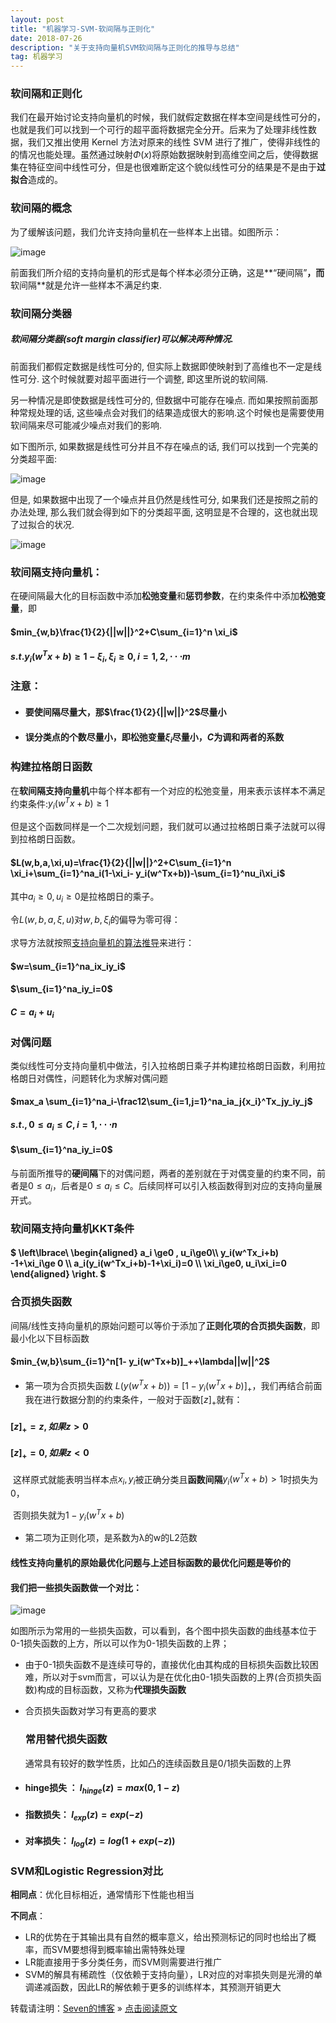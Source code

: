 ```yaml
---
layout: post
title: "机器学习-SVM-软间隔与正则化"
date: 2018-07-26
description: "关于支持向量机SVM软间隔与正则化的推导与总结"
tag: 机器学习 
---
```




### 软间隔和正则化

我们在最开始讨论支持向量机的时候，我们就假定数据在样本空间是线性可分的，也就是我们可以找到一个可行的超平面将数据完全分开。后来为了处理非线性数据，我们又推出使用 Kernel 方法对原来的线性 SVM 进行了推广，使得非线性的的情况也能处理。虽然通过映射$\Phi(x)$将原始数据映射到高维空间之后，使得数据集在特征空间中线性可分，但是也很难断定这个貌似线性可分的结果是不是由于**过拟合**造成的。

 

### 软间隔的概念

为了缓解该问题，我们允许支持向量机在一些样本上出错。如图所示：

![image](/images/ml/27.png)

前面我们所介绍的支持向量机的形式是每个样本必须分正确，这是**“硬间隔”**，而**软间隔**就是允许一些样本不满足约束.

### 软间隔分类器

##### 软间隔分类器(soft margin classifier)可以解决两种情况. 

前面我们都假定数据是线性可分的, 但实际上数据即使映射到了高维也不一定是线性可分. 这个时候就要对超平面进行一个调整, 即这里所说的软间隔. 

另一种情况是即使数据是线性可分的, 但数据中可能存在噪点. 而如果按照前面那种常规处理的话, 这些噪点会对我们的结果造成很大的影响.这个时候也是需要使用软间隔来尽可能减少噪点对我们的影响. 

如下图所示, 如果数据是线性可分并且不存在噪点的话, 我们可以找到一个完美的分类超平面: 

![image](/images/ml/28.png)

但是, 如果数据中出现了一个噪点并且仍然是线性可分, 如果我们还是按照之前的办法处理, 那么我们就会得到如下的分类超平面, 这明显是不合理的，这也就出现了过拟合的状况. 

![image](/images/ml/29.png)

### 软间隔支持向量机：

在硬间隔最大化的目标函数中添加**松弛变量**和**惩罚参数**，在约束条件中添加**松弛变量**，即 

#### $min_{w,b}\frac{1}{2}{||w||}^2+C\sum_{i=1}^n \xi_i$

#### $s.t.y_i(w^Tx+b)\ge1-\xi_i,\xi_i\ge0, i=1,2,\cdot \cdot \cdot m$



### 注意：

- #### 要使间隔尽量大，那$\frac{1}{2}{||w||}^2$尽量小

- #### 误分类点的个数尽量小，即松弛变量$\xi_i$尽量小，$C$为调和两者的系数



### 构建拉格朗日函数

在**软间隔支持向量机**中每个样本都有一个对应的松弛变量，用来表示该样本不满足约束条件:$y_i(w^Tx+b)\ge1$

但是这个函数同样是一个二次规划问题，我们就可以通过拉格朗日乘子法就可以得到拉格朗日函数。

#### $L(w,b,a,\xi,u)=\frac{1}{2}{||w||}^2+C\sum_{i=1}^n \xi_i+\sum_{i=1}^na_i(1-\xi_i- y_i(w^Tx+b))-\sum_{i=1}^nu_i\xi_i$

其中$a_i\ge0, u_i\ge0$是拉格朗日的乘子。

令$L(w,b,a,\xi,u)$对$w,b,\xi_i$的偏导为零可得：

求导方法就按照[支持向量机的算法推导](https://sevenold.github.io/2018/07/ml-svm/)来进行：

#### $w=\sum_{i=1}^na_ix_iy_i$

#### $\sum_{i=1}^na_iy_i=0$

#### $C=a_i+u_i$

### 对偶问题

类似线性可分支持向量机中做法，引入拉格朗日乘子并构建拉格朗日函数，利用拉格朗日对偶性，问题转化为求解对偶问题 

#### $max_a \sum_{i=1}^na_i-\frac12\sum_{i=1,j=1}^na_ia_j{x_i}^Tx_jy_iy_j$

#### $s.t. ,0\le a_i\le C, i=1,\cdot \cdot \cdot n$

#### $\sum_{i=1}^na_iy_i=0$

与前面所推导的**硬间隔**下的对偶问题，两者的差别就在于对偶变量的约束不同，前者是$0\le a_i$，后者是$0\le a_i\le C$。后续同样可以引入核函数得到对应的支持向量展开式。

### 软间隔支持向量机KKT条件

#### $ \left\lbrace\ \begin{aligned} a_i \ge0 , u_i\ge0\\\ y_i(w^Tx_i+b) -1+\xi_i\ge 0 \\\ a_i(y_i(w^Tx_i+b)-1+\xi_i)=0 \\\ \xi_i\ge0, u_i\xi_i=0 \end{aligned} \right. $

### 合页损失函数

间隔/线性支持向量机的原始问题可以等价于添加了**正则化项的合页损失函数**，即最小化以下目标函数 

#### $min_{w,b}\sum_{i=1}^n[1- y_i(w^Tx+b)]_++\lambda||w||^2$

- 第一项为合页损失函数 $L(y(w^Tx+b))=[1- y_i(w^Tx+b)]_+$，我们再结合前面我在进行数据分割的约束条件，一般对于函数$[z]_+$就有：

####        $[z]_+=z, 如果z>0$

####         $[z]_+=0, 如果z<0$

​           这样原式就能表明当样本点$x_i,y_i$被正确分类且**函数间隔**$y_i(w^Tx+b)>1$时损失为0，

​                                                                                                                                         否则损失就为$1-y_i(w^Tx+b)$

- 第二项为正则化项，是系数为λ的w的L2范数

#### **线性支持向量机的原始最优化问题与上述目标函数的最优化问题是等价的** 

#### 我们把一些损失函数做一个对比：

![image](/images/ml/30.png)

如图所示为常用的一些损失函数，可以看到，各个图中损失函数的曲线基本位于0-1损失函数的上方，所以可以作为0-1损失函数的上界；

- 由于0-1损失函数不是连续可导的，直接优化由其构成的目标损失函数比较困难，所以对于svm而言，可以认为是在优化由0-1损失函数的上界(合页损失函数)构成的目标函数，又称为**代理损失函数**

- 合页损失函数对学习有更高的要求

  

  ### 常用替代损失函数

  通常具有较好的数学性质，比如凸的连续函数且是0/1损失函数的上界

- #### hinge损失  ： $l_{hinge}(z)=max(0,1-z)$

- #### 指数损失： $l_{exp}(z)=exp(-z)$

- #### 对率损失： $l_{log}(z)=log(1+exp(-z))$



### SVM和Logistic Regression对比

**相同点**：优化目标相近，通常情形下性能也相当

**不同点**：

- LR的优势在于其输出具有自然的概率意义，给出预测标记的同时也给出了概率，而SVM要想得到概率输出需特殊处理
- LR能直接用于多分类任务，而SVM则需要进行推广
- SVM的解具有稀疏性（仅依赖于支持向量），LR对应的对率损失则是光滑的单调递减函数，因此LR的解依赖于更多的训练样本，其预测开销更大


转载请注明：[Seven的博客](http://sevenold.github.io) » [点击阅读原文](https://sevenold.github.io/2018/07/ml-svm-L1/)

